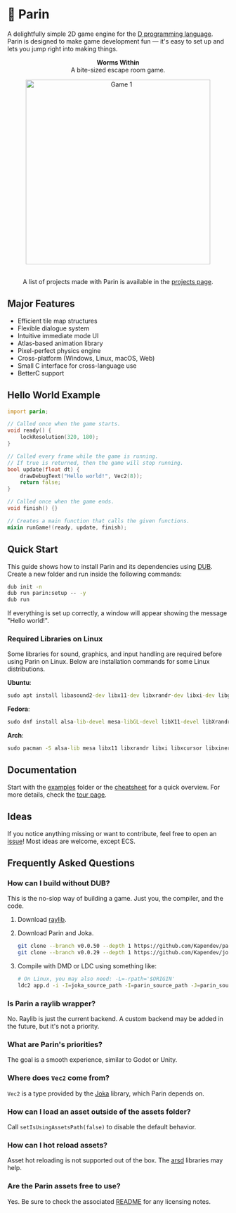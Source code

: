 # 🦆 Parin

A delightfully simple 2D game engine for the [D programming language](https://dlang.org/).
Parin is designed to make game development fun — it's easy to set up and lets you jump right into making things.

<div align="center">
<p><strong>Worms Within</strong><br>A bite-sized escape room game.</p>
<a href="https://kapendev.itch.io/worms-within"><img alt="Game 1" width="420px" src="https://img.itch.zone/aW1hZ2UvMzU4OTk2OC8yMTM5MTYyMC5wbmc=/original/fWBA1L.png"></a>
<br>
<br>
<p>A list of projects made with Parin is available in the <a href="https://kapendev.github.io/parin-website/pages/projects.html">projects page</a>.</p>
</div>

## Major Features

* Efficient tile map structures
* Flexible dialogue system
* Intuitive immediate mode UI
* Atlas-based animation library
* Pixel-perfect physics engine
* Cross-platform (Windows, Linux, macOS, Web)
* Small C interface for cross-language use
* BetterC support

## Hello World Example

```d
import parin;

// Called once when the game starts.
void ready() {
    lockResolution(320, 180);
}

// Called every frame while the game is running.
// If true is returned, then the game will stop running.
bool update(float dt) {
    drawDebugText("Hello world!", Vec2(8));
    return false;
}

// Called once when the game ends.
void finish() {}

// Creates a main function that calls the given functions.
mixin runGame!(ready, update, finish);
```

## Quick Start

This guide shows how to install Parin and its dependencies using [DUB](https://dub.pm/).
Create a new folder and run inside the following commands:

```cmd
dub init -n
dub run parin:setup -- -y
dub run
```

If everything is set up correctly, a window will appear showing the message "Hello world!".

### Required Libraries on Linux

Some libraries for sound, graphics, and input handling are required before using Parin on Linux. Below are installation commands for some Linux distributions.

**Ubuntu**:

```cmd
sudo apt install libasound2-dev libx11-dev libxrandr-dev libxi-dev libgl1-mesa-dev libglu1-mesa-dev libxcursor-dev libxinerama-dev libwayland-dev libxkbcommon-dev
```

**Fedora**:

```cmd
sudo dnf install alsa-lib-devel mesa-libGL-devel libX11-devel libXrandr-devel libXi-devel libXcursor-devel libXinerama-devel libatomic
```

**Arch**:

```cmd
sudo pacman -S alsa-lib mesa libx11 libxrandr libxi libxcursor libxinerama
```

## Documentation

Start with the [examples](./examples/) folder or the [cheatsheet](CHEATSHEET.md) for a quick overview.
For more details, check the [tour page](TOUR.md).

## Ideas

If you notice anything missing or want to contribute, feel free to open an [issue](https://github.com/Kapendev/parin/issues)!
Most ideas are welcome, except ECS.

## Frequently Asked Questions

### How can I build without DUB?

This is the no-slop way of building a game. Just you, the compiler, and the code.

1. Download [raylib](https://github.com/raysan5/raylib/releases).
2. Download Parin and Joka.

    ```sh
    git clone --branch v0.0.50 --depth 1 https://github.com/Kapendev/parin
    git clone --branch v0.0.29 --depth 1 https://github.com/Kapendev/joka
    ```

3. Compile with DMD or LDC using something like:

    ```sh
    # On Linux, you may also need: -L=-rpath='$ORIGIN'
    ldc2 app.d -i -I=joka_source_path -I=parin_source_path -J=parin_source_path -L=-L. -L=-lraylib
    ```

### Is Parin a raylib wrapper?

No. Raylib is just the current backend.
A custom backend may be added in the future, but it's not a priority.

### What are Parin's priorities?

The goal is a smooth experience, similar to Godot or Unity.

### Where does `Vec2` come from?

`Vec2` is a type provided by the [Joka](https://github.com/Kapendev/joka) library, which Parin depends on.

### How can I load an asset outside of the assets folder?

Call `setIsUsingAssetsPath(false)` to disable the default behavior.

### How can I hot reload assets?

Asset hot reloading is not supported out of the box.
The [arsd](https://github.com/adamdruppe/arsd) libraries may help.

### Are the Parin assets free to use?

Yes. Be sure to check the associated [README](assets/README.md) for any licensing notes.
